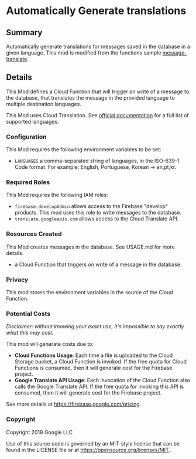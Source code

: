# Automatically Generate translations

## Summary

Automatically generate translations for messages saved in the database in a given language. This mod is modified from the functions sample [message-translate](https://github.com/firebase/functions-samples/tree/Node-8/message-translation).

## Details

This Mod defines a Cloud Function that will trigger on write of a message to the database, that translates
the message in the provided language to multiple destination languages.

This Mod uses Cloud Translation. See [official documentation](https://cloud.google.com/translate/docs/languages) for a full list of supported languages.

### Configuration

This Mod requires the following environment variables to be set:

- `LANGUAGES` a comma-separated string of languages, in the ISO-639-1 Code format. For example: English, Portuguese, Korean -> en,pt,kr.

### Required Roles

This Mod requires the following IAM roles:

- `firebase.developAdmin` allows access to the Firebase "develop" products. This mod uses this role to write messages to the database.
- `translate.googleapis.com` allows access to the Cloud Translate API.

### Resources Created

This Mod creates messages in the database. See USAGE.md for more details.

- a Cloud Function that triggers on write of a message in the database.

### Privacy

This mod stores the environment variables in the source of the Cloud Function.

### Potential Costs

_Disclaimer: without knowing your exact use, it's impossible to say exactly what this may cost._

This mod will generate costs due to:

- **Cloud Functions Usage**: Each time a file is uploaded to the Cloud Storage bucket, a Cloud Function is invoked. If the free quota for Cloud Functions is consumed, then it will generate cost for the Firebase project.
- **Google Translate API Usage**: Each invocation of the Cloud Function also calls the Google Translate API. If the free quota for invoking this API is consumed, then it will generate cost for the Firebase project.

See more details at https://firebase.google.com/pricing.

### Copyright

Copyright 2019 Google LLC

Use of this source code is governed by an MIT-style
license that can be found in the LICENSE file or at
https://opensource.org/licenses/MIT.
